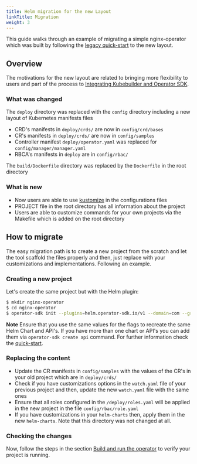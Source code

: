 ```yaml
---
title: Helm migration for the new Layout
linkTitle: Migration 
weight: 3
---
```


This guide walks through an example of migrating a simple nginx-operator which was built by following the [legacy quick-start][quickstart-legacy] to the new layout.

## Overview

The motivations for the new layout are related to bringing more flexibility to users and 
part of the process to [Integrating Kubebuilder and Operator SDK][integration-doc].

### What was changed
 
The `deploy` directory was replaced with the `config` directory including a new layout of Kubernetes manifests files
- CRD's manifests in `deploy/crds/` are now in `config/crd/bases`
- CR's manifests in `deploy/crds/` are now in `config/samples`
- Controller manifest `deploy/operator.yaml` was replaced for `config/manager/manager.yaml` 
- RBCA's manifests in `deploy` are in `config/rbac/`

The `build/Dockerfile` directory was replaced by the `Dockerfile` in the root directory

### What is new

- Now users are able to use [kustomize][kustomize] in the configurations files
- PROJECT file in the root directory has all information about the project
- Users are able to customize commands for your own projects via the Makefile which is added on the root directory

## How to migrate

The easy migration path is to create a new project from the scratch and let the tool scaffold the files properly and then, 
just replace with your customizations and implementations. Following an example. 
 
### Creating a new project

Let's create the same project but with the Helm plugin:

```sh
$ mkdir nginx-operator
$ cd nginx-operator
$ operator-sdk init --plugins=helm.operator-sdk.io/v1 --domain=com --group=example --version=v1alpha1 --kind=Nginx
```

**Note** Ensure that you use the same values for the flags to recreate the same Helm Chart and API's. If you have
more than one chart or API's you can add them via `operator-sdk create api` command. For further information check the [quick-start][quickstart]. 
 
### Replacing the content

- Update the CR manifests in `config/samples` with the values of the CR's in your old project which are in `deploy/crds/`
- Check if you have customizations options in the `watch.yaml` file of your previous project and then, update the new `watch.yaml` file with the same ones
- Ensure that all roles configured in the `/deploy/roles.yaml` will be applied in the new project in the file `config/rbac/role.yaml`
- If you have customizations in your `helm-charts` then, apply them in the new `helm-charts`. Note that this directory was not changed at all.
 
### Checking the changes

Now, follow the steps in the section [Build and run the operator][build-run-quick] to verify your project is running. 

[quickstart-legacy]: https://v0-19-x.sdk.operatorframework.io/docs/helm/quickstart/
[quickstart]: /docs/building-operators/helm/quickstart
[integration-doc]: https://github.com/kubernetes-sigs/kubebuilder/blob/master/designs/integrating-kubebuilder-and-osdk.md
[build-run-quick]: /docs/building-operators/helm/quickstart#build-and-run-the-operator
[kustomize]: https://github.com/kubernetes-sigs/kustomize 
